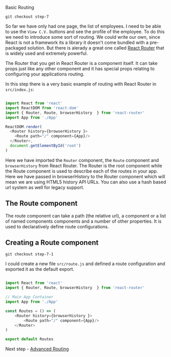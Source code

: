 Basic Routing

```
git checkout step-7
```

So far we have only had one page, the list of employees. I need to be able to use the `View C.V.` 
buttons and see the profile of the employee. To do this we need to introduce some sort of routing. 
We could write our own, since React is not a framework its a library it doesn't come bundled with a pre-packaged solution.
But there is alerady a great one called [React Router](https://github.com/reactjs/react-router) that is
widely used and extremely powerful.

The Router that you get in React Router is a component itself. It can take props just like
any other component and it has special props relating to configuring your applications routing.

In this step there is a very basic example of routing with React Router in `src/index.js`:

``` javascript

import React from 'react'
import ReactDOM from 'react-dom'
import { Router, Route, browserHistory  } from 'react-router'
import App from './App'

ReactDOM.render(
  <Router history={browserHistory }>
    <Route path="/" component={App}/>
  </Router>,
  document.getElementById('root')
)


```

Here we have imported the `Router` component, the `Route` component and `browserHistory` from React Router.
The Router is the root component while the Route component is used to describe each of the routes in your app.
Here we have passed in browserHistory to the Router component which will mean we are using HTML5 history API
URLs. You can also use a hash based url system as well for legacy support.

## The Route component

The route component can take a path (the relative url), a component or a list of named components components
and a number of other properties. It is used to declaratively define route configurations.

## Creating a Route component

```
git checkout step-7-1
```

I could create a new file `src/route.js` and defined a route configuration and exported it as the default export.

``` javascript

import React from 'react'
import { Router, Route, browserHistory  } from 'react-router'

// Main App Container
import App from './App'

const Routes = () => (
    <Router history={browserHistory }>
        <Route path="/" component={App}/>
    </Router>
)

export default Routes

```

Next step - [Advanced Routing](08-Advanced-Routing.md)

